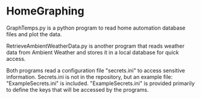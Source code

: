 # HomeGraphing
GraphTemps.py is a python program to read home automation database files and plot the data.

RetrieveAmbientWeatherData.py is another program that reads weather data from Ambient Weather and stores it in a local database for quick access.

Both programs read a configuration file "secrets.ini" to access sensitive information.  Secrets.ini is not in the repository, but an example file: "ExampleSecrets.ini" is included.  "ExampleSecrets.ini" is provided primarily to define the keys that will be accessed by the programs.

